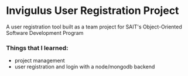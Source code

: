 # Invigulus User Registration Project
A user registration tool built as a team project for SAIT's Object-Oriented Software Development Program

### Things that I learned:
- project management
- user registration and login with a node/mongodb backend
